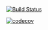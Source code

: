[![Build Status](https://travis-ci.org/Rocket47/job4j.svg?branch=master)](https://travis-ci.org/Rocket47/job4j)


[![codecov](https://codecov.io/gh/Rocket47/job4j/branch/master/graph/badge.svg)](https://codecov.io/gh/Rocket47/job4j)

















